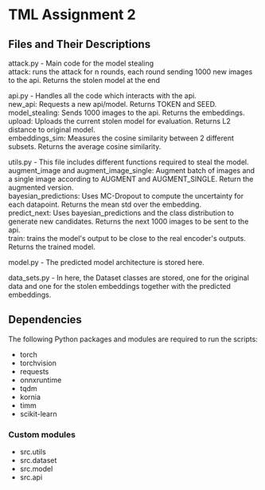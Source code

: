 # TML Assignment 2

## Files and Their Descriptions  

attack.py - Main code for the model stealing  
            attack: runs the attack for n rounds, each round sending 1000 new images to the api. Returns the stolen model at the end

api.py - Handles all the code which interacts with the api.  
        new_api: Requests a new api/model. Returns TOKEN and SEED.   
        model_stealing: Sends 1000 images to the api. Returns the embeddings.  
        upload: Uploads the current stolen model for evaluation. Returns L2 distance to original model.   
        embeddings_sim: Measures the cosine similarity between 2 different subsets. Returns the average cosine similarity.  

utils.py - This file includes different functions required to steal the model.  
           augment_image and augment_image_single: Augment batch of images and a single image according to AUGMENT and AUGMENT_SINGLE. Return the augmented version.  
           bayesian_predictions: Uses MC-Dropout to compute the uncertainty for each datapoint. Returns the mean std over the embedding.  
           predict_next: Uses bayesian_predictions and the class distribution to generate new candidates. Returns the next 1000 images to be sent to the api.  
           train: trains the model's output to be close to the real encoder's outputs. Returns the trained model.  

model.py - The predicted model architecture is stored here.  

data_sets.py - In here, the  Dataset classes are stored, one for the original data and one for the stolen embeddings together with the predicted embeddings.  

## Dependencies

The following Python packages and modules are required to run the scripts:

- torch  
- torchvision  
- requests  
- onnxruntime  
- tqdm  
- kornia  
- timm  
- scikit-learn

### Custom modules
- src.utils  
- src.dataset  
- src.model  
- src.api  
